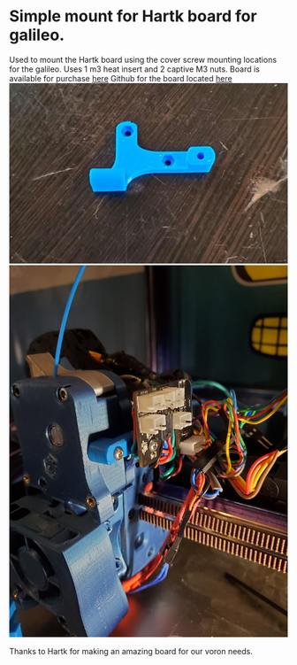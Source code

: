 # Simple mount for Hartk board for galileo.

Used to mount the Hartk board using the cover screw mounting locations for the galileo. Uses 1 m3 heat insert and 2 captive M3 nuts. 
Board is available for purchase [here](https://formosissima.com/products/toolhead-board-for-voron-v2-4) 
Github for the board located [here](https://github.com/hartk1213/Voron-Hardware/tree/hartk1213/Voron-Hardware/Afterburner_Toolhead_PCB)
![hbgm](./Hartk_Mount_Galileo/hbgm.jpg)
![AFB mount](./Hartk_Mount_Galileo/AFB_mount.jpg)

Thanks to Hartk for making an amazing board for our voron needs.
